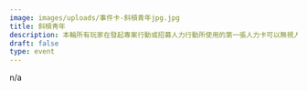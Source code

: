 ```yaml
---
image: images/uploads/事件卡-斜槓青年jpg.jpg
title: 斜槓靑年
description: 本輪所有玩家在發起專案行動或招募人力行動所使用的第一張人力卡可以無視人力需求招募至專案
draft: false
type: event
---
```

n﻿/a